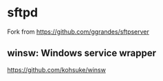 # sftpd
Fork from https://github.com/ggrandes/sftpserver

## winsw: Windows service wrapper
https://github.com/kohsuke/winsw
